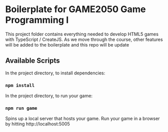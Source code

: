 # Boilerplate for GAME2050 Game Programming I

This project folder contains everything needed to develop HTML5 games with TypeScript / CreateJS.
As we move through the course, other features will be added to the boilerplate and this repo will be update

## Available Scripts

In the project directory, to install dependencies:

### `npm install`

In the project directory, to run your game:

### `npm run game`

Spins up a local server that hosts your game. Run your game in a browser by hitting http://localhost:5005